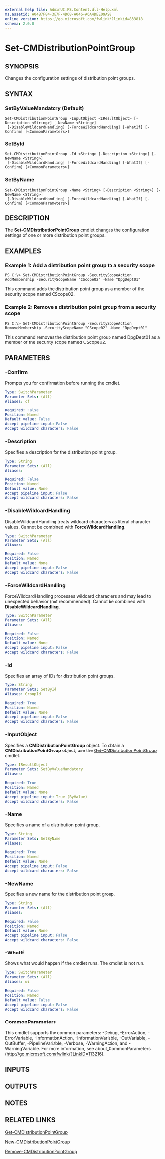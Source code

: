 ```yaml
---
external help file: AdminUI.PS.Content.dll-Help.xml
ms.assetid: A04B7F84-3E7F-4D68-A046-A6A4DEE09A98
online version: https://go.microsoft.com/fwlink/?linkid=833818
schema: 2.0.0
---
```


# Set-CMDistributionPointGroup

## SYNOPSIS
Changes the configuration settings of distribution point groups.

## SYNTAX

### SetByValueMandatory (Default)
```
Set-CMDistributionPointGroup -InputObject <IResultObject> [-Description <String>] [-NewName <String>]
 [-DisableWildcardHandling] [-ForceWildcardHandling] [-WhatIf] [-Confirm] [<CommonParameters>]
```

### SetById
```
Set-CMDistributionPointGroup -Id <String> [-Description <String>] [-NewName <String>]
 [-DisableWildcardHandling] [-ForceWildcardHandling] [-WhatIf] [-Confirm] [<CommonParameters>]
```

### SetByName
```
Set-CMDistributionPointGroup -Name <String> [-Description <String>] [-NewName <String>]
 [-DisableWildcardHandling] [-ForceWildcardHandling] [-WhatIf] [-Confirm] [<CommonParameters>]
```

## DESCRIPTION
The **Set-CMDistributionPointGroup** cmdlet changes the configuration settings of one or more distribution point groups.

## EXAMPLES

### Example 1: Add a distribution point group to a security scope
```
PS C:\> Set-CMDistributionPointGroup -SecurityScopeAction AddMembership -SecurityScopeName "CScope02" -Name "DpgDept01"
```

This command adds the distribution point group as a member of the security scope named CScope02.

### Example 2: Remove a distribution point group from a security scope
```
PS C:\> Set-CMDistributionPointGroup -SecurityScopeAction RemoveMembership -SecurityScopeName "CScope02" -Name "DpgDept01"
```

This command removes the distribution point group named DpgDept01 as a member of the security scope named CScope02.

## PARAMETERS

### -Confirm
Prompts you for confirmation before running the cmdlet.

```yaml
Type: SwitchParameter
Parameter Sets: (All)
Aliases: cf

Required: False
Position: Named
Default value: False
Accept pipeline input: False
Accept wildcard characters: False
```

### -Description
Specifies a description for the distribution point group.

```yaml
Type: String
Parameter Sets: (All)
Aliases: 

Required: False
Position: Named
Default value: None
Accept pipeline input: False
Accept wildcard characters: False
```

### -DisableWildcardHandling
DisableWildcardHandling treats wildcard characters as literal character values. Cannot be combined with **ForceWildcardHandling**.

```yaml
Type: SwitchParameter
Parameter Sets: (All)
Aliases: 

Required: False
Position: Named
Default value: None
Accept pipeline input: False
Accept wildcard characters: False
```

### -ForceWildcardHandling
ForceWildcardHandling processes wildcard characters and may lead to unexpected behavior (not recommended). Cannot be combined with **DisableWildcardHandling**.

```yaml
Type: SwitchParameter
Parameter Sets: (All)
Aliases: 

Required: False
Position: Named
Default value: None
Accept pipeline input: False
Accept wildcard characters: False
```

### -Id
Specifies an array of IDs for distribution point groups.

```yaml
Type: String
Parameter Sets: SetById
Aliases: GroupId

Required: True
Position: Named
Default value: None
Accept pipeline input: False
Accept wildcard characters: False
```

### -InputObject
Specifies a **CMDistributionPointGroup** object.
To obtain a **CMDistributionPointGroup** object, use the [Get-CMDistributionPointGroup](Get-CMDistributionPointGroup.md) cmdlet.

```yaml
Type: IResultObject
Parameter Sets: SetByValueMandatory
Aliases: 

Required: True
Position: Named
Default value: None
Accept pipeline input: True (ByValue)
Accept wildcard characters: False
```

### -Name
Specifies a name of a distribution point group.

```yaml
Type: String
Parameter Sets: SetByName
Aliases: 

Required: True
Position: Named
Default value: None
Accept pipeline input: False
Accept wildcard characters: False
```

### -NewName
Specifies a new name for the distribution point group.

```yaml
Type: String
Parameter Sets: (All)
Aliases: 

Required: False
Position: Named
Default value: None
Accept pipeline input: False
Accept wildcard characters: False
```

### -WhatIf
Shows what would happen if the cmdlet runs.
The cmdlet is not run.

```yaml
Type: SwitchParameter
Parameter Sets: (All)
Aliases: wi

Required: False
Position: Named
Default value: False
Accept pipeline input: False
Accept wildcard characters: False
```

### CommonParameters
This cmdlet supports the common parameters: -Debug, -ErrorAction, -ErrorVariable, -InformationAction, -InformationVariable, -OutVariable, -OutBuffer, -PipelineVariable, -Verbose, -WarningAction, and -WarningVariable. For more information, see about_CommonParameters (http://go.microsoft.com/fwlink/?LinkID=113216).

## INPUTS

## OUTPUTS

## NOTES

## RELATED LINKS

[Get-CMDistributionPointGroup](Get-CMDistributionPointGroup.md)

[New-CMDistributionPointGroup](New-CMDistributionPointGroup.md)

[Remove-CMDistributionPointGroup](Remove-CMDistributionPointGroup.md)
